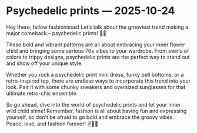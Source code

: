 # Psychedelic prints — 2025-10-24

Hey there, fellow fashionistas! Let’s talk about the grooviest trend making a major comeback – psychedelic prints! 🌈✨

These bold and vibrant patterns are all about embracing your inner flower child and bringing some serious 70s vibes to your wardrobe. From swirls of colors to trippy designs, psychedelic prints are the perfect way to stand out and show off your unique style.

Whether you rock a psychedelic print mini dress, funky bell bottoms, or a retro-inspired top, there are endless ways to incorporate this trend into your look. Pair it with some chunky sneakers and oversized sunglasses for that ultimate retro-chic ensemble.

So go ahead, dive into the world of psychedelic prints and let your inner wild child shine! Remember, fashion is all about having fun and expressing yourself, so don’t be afraid to go bold and embrace the groovy vibes. Peace, love, and fashion forever! ✌️💖🌼